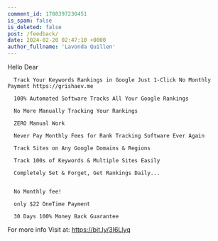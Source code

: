 ```yaml
---
comment_id: 1708397230451
is_spam: false
is_deleted: false
post: /feedback/
date: 2024-02-20 02:47:10 +0000
author_fullname: 'Lavonda Quillen'
---
```


Hello Dear

      Track Your Keywords Rankings in Google Just 1-Click No Monthly Payment https://grishaev.me
       
      100% Automated Software Tracks All Your Google Rankings

      No More Manually Tracking Your Rankings

      ZERO Manual Work

      Never Pay Monthly Fees for Rank Tracking Software Ever Again

      Track Sites on Any Google Domains & Regions

      Track 100s of Keywords & Multiple Sites Easily

      Completely Set & Forget, Get Rankings Daily...
         

      No Monthly fee!
      
      only $22 OneTime Payment     
     
      30 Days 100% Money Back Guarantee

      

For more info  Visit at: https://bit.ly/3I6Llyq
